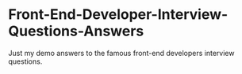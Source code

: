 # Front-End-Developer-Interview-Questions-Answers
Just my demo answers to the famous front-end developers interview questions. 
